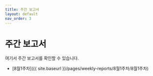 ```yaml
---
title: 주간 보고서
layout: default
nav_order: 3
---
```


# 주간 보고서

여기서 주간 보고서를 확인할 수 있습니다.

- [8월1주차]({{ site.baseurl }}/pages/weekly-reports/8월1주차/8월1주차)

